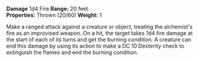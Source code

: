 **Damage** 1d4 Fire
**Range:** 20 feet  
**Properties:** Thrown (20/60)
**Weight:** 1

Make a ranged attack against a creature or object, treating the alchemist's fire as an improvised weapon. On a hit, the target takes 1d4 fire damage at the start of each of its turns and get the burning condition. A creature can end this damage by using its action to make a DC 10 Dexterity check to extinguish the flames and end the burning condition.